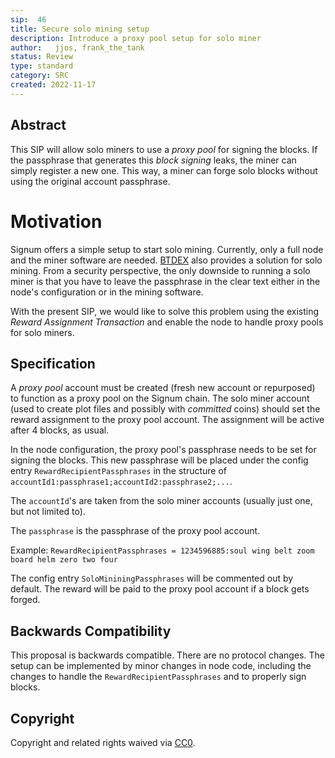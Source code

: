 ```yaml
---
sip:  46
title: Secure solo mining setup
description: Introduce a proxy pool setup for solo miner 
author:   jjos, frank_the_tank
status: Review
type: standard
category: SRC
created: 2022-11-17
---
```

## Abstract
This SIP will allow solo miners to use a *proxy pool* for signing the blocks.
If the passphrase that generates this *block signing* leaks, the miner can simply register a new one.
This way, a miner can forge solo blocks without using the original account passphrase.

# Motivation
Signum offers a simple setup to start solo mining. 
Currently, only a full node and the miner software are needed. [BTDEX](https://github.com/btdex/btdex/) also provides a solution for solo mining.
From a security perspective, the only downside to running a solo miner is that you have to leave the passphrase in the clear text either in the node's configuration or in the mining software.

With the present SIP, we would like to solve this problem using the existing *Reward Assignment Transaction* and enable the node to handle proxy pools for solo miners.


## Specification
A *proxy pool* account must be created (fresh new account or repurposed) to function as a proxy pool on the Signum chain.
The solo miner account (used to create plot files and possibly with *committed* coins) should set the reward assignment to the proxy pool account.
The assignment will be active after 4 blocks, as usual.

In the node configuration, the proxy pool's passphrase needs to be set for signing the blocks. 
This new passphrase will be placed under the config entry `RewardRecipientPassphrases` in the structure of `accountId1:passphrase1;accountId2:passphrase2;...`.

The `accountId`'s are taken from the solo miner accounts (usually just one, but not limited to).

The `passphrase` is the passphrase of the proxy pool account.

Example:
```RewardRecipientPassphrases = 1234596885:soul wing belt zoom board helm zero two four```

The config entry `SoloMininingPassphrases` will be commented out by default.
The reward will be paid to the proxy pool account if a block gets forged.

## Backwards Compatibility  
This proposal is backwards compatible. There are no protocol changes.
The setup can be implemented by minor changes in node code, including the changes to handle the `RewardRecipientPassphrases` and to properly sign blocks.

## Copyright
Copyright and related rights waived via [CC0](https://creativecommons.org/publicdomain/zero/1.0/).

